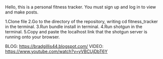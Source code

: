 
Hello, this is a personal fitness tracker. You must sign up and log in to view and make posts.

1.Clone file
2.Go to the directory of the repository, writing cd fitness_tracker in the terminal.
3.Run bundle install in terminal.
4.Run shotgun in the terminal.
5.Copy and paste the localhost link that the shotgun server is running onto your browser.



BLOG: https://bradgillis44.blogspot.com/
VIDEO: https://www.youtube.com/watch?v=yVBCUjDbT6Y